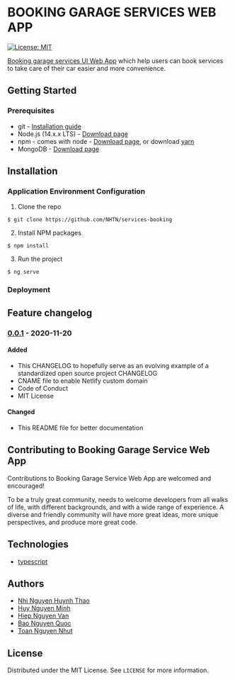 # BOOKING GARAGE SERVICES WEB APP

[![License: MIT](https://img.shields.io/badge/License-MIT-yellow.svg)](https://opensource.org/licenses/MIT)

[Booking garage services UI Web App](https://github.com/NHTN/services-booking) which help users can book services to take care of their car easier and more convenience.

## Getting Started

### Prerequisites

-   git - [Installation guide](https://www.linode.com/docs/development/version-control/how-to-install-git-on-linux-mac-and-windows/)
-   Node.js (14.x.x LTS) - [Download page](https://nodejs.org/en/download/)
-   npm - comes with node - [Download page](https://yarnpkg.com/lang/en/docs/install), or download [yarn](https://github.com/yarnpkg/yarn)
-   MongoDB - [Download page](https://www.mongodb.com/download-center/community)

## Installation

### Application Environment Configuration

1. Clone the repo

```
$ git clone https://github.com/NHTN/services-booking
```

2. Install NPM packages

```
$ npm install
```

3. Run the project

```
$ ng serve
```

### Deployment

## Feature changelog

### [0.0.1](https://dics.tk/) - 2020-11-20

#### Added

-   This CHANGELOG to hopefully serve as an evolving example of a standardized open source project CHANGELOG
-   CNAME file to enable Netlify custom domain
-   Code of Conduct
-   MIT License

#### Changed

-   This README file for better documentation

## Contributing to Booking Garage Service Web App

Contributions to Booking Garage Service Web App are welcomed and encouraged!

To be a truly great community, needs to welcome developers from all walks of life, with different backgrounds, and with a wide range of experience. A diverse and friendly community will have more great ideas, more unique perspectives, and produce more great code.

## Technologies

-   [typescript](https://www.npmjs.com/package/typescript)

## Authors

-   [Nhi Nguyen Huynh Thao](https://github.com/NHTN)
-   [Huy Nguyen Minh](https://github.com/hudrucan)
-   [Hiep Nguyen Van](https://github.com/h2312)
-   [Bao Nguyen Quoc](https://github.com/qbaonguyen98)
-   [Toan Nguyen Nhut](https://github.com/nguyennhuttoan)

## License

Distributed under the MIT License. See `LICENSE` for more information.
